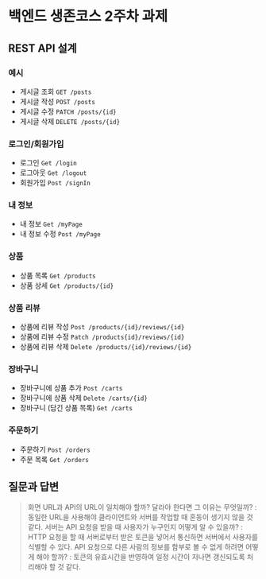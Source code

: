 # 백엔드 생존코스 2주차 과제

## REST API 설계

### 예시

- 게시글 조회 `GET /posts`
- 게시글 작성 `POST /posts`
- 게시글 수정 `PATCH /posts/{id}`
- 게시글 삭제 `DELETE /posts/{id}`

### 로그인/회원가입

- 로그인 `Get /login`
- 로그아웃 `Get /logout`
- 회원가입 `Post /signIn`

### 내 정보

- 내 정보 `Get /myPage`
- 내 정보 수정 `Post /myPage`

### 상품

- 상품 목록 `Get /products`
- 상품 상세 `Get /products/{id}`

### 상품 리뷰

- 상품에 리뷰 작성 `Post /products/{id}/reviews/{id}`
- 상품에 리뷰 수정 `Patch /products{id}/reviews/{id}`
- 상품에 리뷰 삭제 `Delete /products/{id}/reviews/{id}`

### 장바구니

- 장바구니에 상품 추가 `Post /carts`
- 장바구니에 상품 삭제 `Delete /carts/{id}`
- 장바구니 (담긴 상품 목록) `Get /carts`

### 주문하기

- 주문하기 `Post /orders`
- 주문 목록 `Get /orders`

## 질문과 답변

> 화면 URL과 API의 URL이 일치해야 할까? 달라야 한다면 그 이유는 무엇일까?
    : 동일한 URL을 사용해야 클라이언트와 서버를 작업할 때 혼동이 생기지 않을 것 같다.
> 서버는 API 요청을 받을 때 사용자가 누구인지 어떻게 알 수 있을까?
    : HTTP 요청을 할 때 서버로부터 받은 토큰을 넣어서 통신하면 서버에서 사용자를 식별할 수 있다.
> API 요청으로 다른 사람의 정보를 함부로 볼 수 없게 하려면 어떻게 해야 할까?
    : 토큰의 유효시간을 반영하여 일정 시간이 지나면 갱신되도록 처리해야 할 것 같다.
